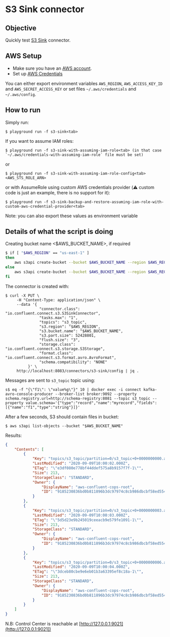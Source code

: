 # S3 Sink connector



## Objective

Quickly test [S3 Sink](https://docs.confluent.io/current/connect/kafka-connect-s3/index.html#kconnect-long-amazon-s3-sink-connector) connector.

## AWS Setup

* Make sure you have an [AWS account](https://docs.aws.amazon.com/streams/latest/dev/before-you-begin.html#setting-up-sign-up-for-aws).
* Set up [AWS Credentials](https://docs.confluent.io/kafka-connectors/s3-sink/current/overview.html#aws-credentials)

You can either export environment variables `AWS_REGION`, `AWS_ACCESS_KEY_ID` and `AWS_SECRET_ACCESS_KEY` or set files `~/.aws/credentials` and `~/.aws/config`.


## How to run

Simply run:

```
$ playground run -f s3-sink<tab>
```

If you want to assume IAM roles:

```
$ playground run -f s3-sink-with-assuming-iam-role<tab> (in that case `~/.aws/credentials-with-assuming-iam-role` file must be set)
```

or

```
$ playground run -f s3-sink-with-assuming-iam-role-config<tab> <AWS_STS_ROLE_ARN>
```

or with AssumeRole using custom AWS credentials provider (⚠️ custom code is just an example, there is no support for it):

```
$ playground run -f s3-sink-backup-and-restore-assuming-iam-role-with-custom-aws-credential-provider<tab>
```

Note: you can also export these values as environment variable

## Details of what the script is doing

Creating bucket name <$AWS_BUCKET_NAME>, if required

```bash
$ if [ "$AWS_REGION" == "us-east-1" ]
then
    aws s3api create-bucket --bucket $AWS_BUCKET_NAME --region $AWS_REGION
else
    aws s3api create-bucket --bucket $AWS_BUCKET_NAME --region $AWS_REGION --create-bucket-configuration LocationConstraint=$AWS_REGION
fi
```

The connector is created with:

```
$ curl -X PUT \
     -H "Content-Type: application/json" \
     --data '{
               "connector.class": "io.confluent.connect.s3.S3SinkConnector",
               "tasks.max": "1",
               "topics": "s3_topic",
               "s3.region": "$AWS_REGION",
               "s3.bucket.name": "$AWS_BUCKET_NAME",
               "s3.part.size": 52428801,
               "flush.size": "3",
               "storage.class": "io.confluent.connect.s3.storage.S3Storage",
               "format.class": "io.confluent.connect.s3.format.avro.AvroFormat",
               "schema.compatibility": "NONE"
          }' \
     http://localhost:8083/connectors/s3-sink/config | jq .
```

Messages are sent to `s3_topic` topic using:

```
s$ eq -f "{\"f1\": \"value%g\"}" 10 | docker exec -i connect kafka-avro-console-producer --broker-list broker:9092 --property schema.registry.url=http://schema-registry:8081 --topic s3_topic --property value.schema='{"type":"record","name":"myrecord","fields":[{"name":"f1","type":"string"}]}'
```

After a few seconds, S3 should contain files in bucket:

```
$ aws s3api list-objects --bucket "$AWS_BUCKET_NAME"
```

Results:

```json
{
    "Contents": [
        {
            "Key": "topics/s3_topic/partition=0/s3_topic+0+0000000000.avro",
            "LastModified": "2020-09-09T10:00:02.000Z",
            "ETag": "\"e3df080e778bf44ddef575a8b9157f7f-1\"",
            "Size": 213,
            "StorageClass": "STANDARD",
            "Owner": {
                "DisplayName": "aws-confluent-cops-root",
                "ID": "9185230836bd0b811896b3dc97974c8cb986dbcbf58ed554d6e9e6412a237e60"
            }
        },
        {
            "Key": "topics/s3_topic/partition=0/s3_topic+0+0000000003.avro",
            "LastModified": "2020-09-09T10:00:03.000Z",
            "ETag": "\"5d5d23e9b245019ceeacb9e579fe1091-1\"",
            "Size": 213,
            "StorageClass": "STANDARD",
            "Owner": {
                "DisplayName": "aws-confluent-cops-root",
                "ID": "9185230836bd0b811896b3dc97974c8cb986dbcbf58ed554d6e9e6412a237e60"
            }
        },
        {
            "Key": "topics/s3_topic/partition=0/s3_topic+0+0000000006.avro",
            "LastModified": "2020-09-09T10:00:04.000Z",
            "ETag": "\"3dceb80cbe9e6eb01b3a63395ef8c18a-1\"",
            "Size": 213,
            "StorageClass": "STANDARD",
            "Owner": {
                "DisplayName": "aws-confluent-cops-root",
                "ID": "9185230836bd0b811896b3dc97974c8cb986dbcbf58ed554d6e9e6412a237e60"
            }
        }
    ]
}
```

N.B: Control Center is reachable at [http://127.0.0.1:9021](http://127.0.0.1:9021])
